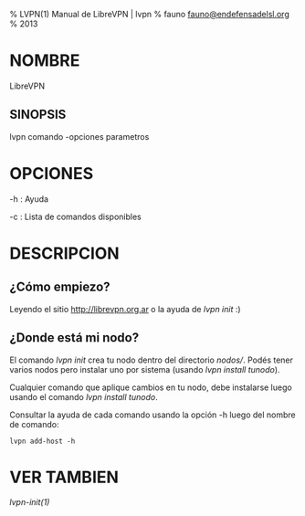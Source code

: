 % LVPN(1) Manual de LibreVPN | lvpn
% fauno <fauno@endefensadelsl.org>
% 2013

# NOMBRE

LibreVPN

## SINOPSIS

  lvpn comando -opciones parametros


# OPCIONES

-h
:    Ayuda

-c
:    Lista de comandos disponibles


# DESCRIPCION

## ¿Cómo empiezo?

Leyendo el sitio http://librevpn.org.ar o la ayuda de _lvpn init_ :)

## ¿Donde está mi nodo?

El comando _lvpn init_ crea tu nodo dentro del directorio _nodos/_.
Podés tener varios nodos pero instalar uno por sistema (usando _lvpn
install tunodo_).

Cualquier comando que aplique cambios en tu nodo, debe instalarse luego
usando el comando _lvpn install tunodo_.

Consultar la ayuda de cada comando usando la opción -h luego del nombre de
comando:

	lvpn add-host -h


# VER TAMBIEN

_lvpn-init(1)_
